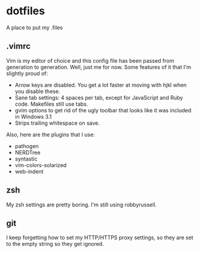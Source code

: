 dotfiles
========

A place to put my .files

## .vimrc 
Vim is my editor of choice and this config file has been passed from generation to generation. Well, just me for now.  Some features of it that I'm slightly proud of:
* Arrow keys are disabled.  You get a lot faster at moving with hjkl when you disable these.
* Sane tab settings: 4 spaces per tab, except for JavaScript and Ruby code.  Makefiles still use tabs.
* gvim options to get rid of the ugly toolbar that looks like it was included in Windows 3.1
* Strips trailing whitespace on save.

Also, here are the plugins that I use:
* pathogen
* NERDTree
* syntastic
* vim-colors-solarized
* web-indent

## zsh
My zsh settings are pretty boring.  I'm still using robbyrussell.

## git
I keep forgetting how to set my HTTP/HTTPS proxy settings, so they are set to the empty string so they get ignored.
